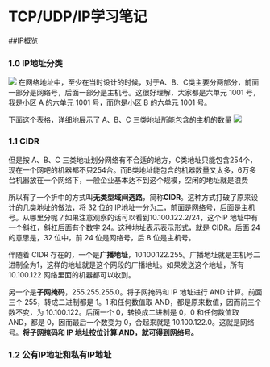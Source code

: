 # TCP/UDP/IP学习笔记

##IP概览

### 1.0 IP地址分类

![](https://static001.geekbang.org/resource/image/0b/9e/0b32d6e35ff0bbc5d46cfb87f6669d9e.jpg)
在网络地址中，至少在当时设计的时候，对于A、B、C类主要分两部分，前面一部分是网络号，后面一部分是主机号。这很好理解，大家都是六单元 1001 号，我是小区 A 的六单元 1001 号，而你是小区 B 的六单元 1001 号。

下面这个表格，详细地展示了 A、B、C 三类地址所能包含的主机的数量
![](https://static001.geekbang.org/resource/image/e9/be/e9c59a4b2f0b804356759b10440ea7be.jpg)

### 1.1 CIDR

但是按 A、B、C 三类地址划分网络有不合适的地方，C类地址只能包含254个，现在一个网吧的机器都不只254台。而B类地址能包含的机器数量又太多，6万多台机器放在一个网络下，一般企业基本达不到这个规模，空闲的地址就是浪费

所以有了一个折中的方式叫**无类型域间选路**，简称**CIDR**。这种方式打破了原来设计的几类地址的做法，将 32 位的 IP地址一分为二，前面是网络号，后面是主机号。从哪里分呢？如果注意观察的话可以看到10.100.122.2/24，这个IP 地址中有一个斜杠，斜杠后面有个数字 24。这种地址表示表示形式，就是 CIDR。后面 24 的意思是，32 位中，前 24 位是网络号，后 8 位是主机号。

伴随着 CIDR 存在的，一个是**广播地址**，10.100.122.255。广播地址就是主机号二进制全为1，这样的地址就是这个网段的广播地址。如果发送这个地址，所有 10.100.122 网络里面的机器都可以收到。

另一个是**子网掩码**，255.255.255.0。将子网掩码和 IP 地址进行 AND 计算。前面三个 255，转成二进制都是 1。1 和任何数值取 AND，都是原来数值，因而前三个数不变，为 10.100.122。后面一个 0，转换成二进制是 0，0 和任何数值取 AND，都是 0，因而最后一个数变为 0，合起来就是 10.100.122.0。这就是网络号。**将子网掩码和 IP 地址按位计算 AND，就可得到网络号。**

### 1.2 公有IP地址和私有IP地址
